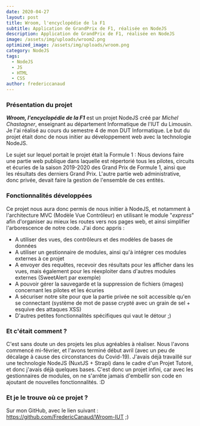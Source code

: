```yaml
---
date: 2020-04-27
layout: post
title: Wroom, l'encyclopédie de la F1
subtitle: Application de GrandPrix de F1, réalisée en NodeJS
description: Application de GrandPrix de F1, réalisée en NodeJS
image: /assets/img/uploads/wroom2.png
optimized_image: /assets/img/uploads/wroom.png
category: NodeJS
tags:
  - NodeJS
  - JS
  - HTML
  - CSS
author: fredericcanaud
---
```


### Présentation du projet

***Wroom, l'encyclopédie de la F1*** est un projet NodeJS créé par *Michel Chastagner*, enseignant au département Informatique de l'IUT du Limousin. Je l'ai réalisé au cours du semestre 4 de mon DUT Informatique. Le but du projet était donc de nous initier au développement web avec la technologie NodeJS.

Le sujet sur lequel portait le projet était la Formule 1 : Nous devions faire une partie web publique dans laquelle est répertorié tous les pilotes, circuits et écuries de la saison 2019-2020 des Grand Prix de Formule 1, ainsi que les résultats des derniers Grand Prix. L'autre partie web administrative, donc privée, devait faire la gestion de l'ensemble de ces entités.

### Fonctionnalités développées

Ce projet nous aura donc permis de nous initier à NodeJS, et notamment à l'architecture MVC (Modèle Vue Contrôleur) en utilisant le module "*express*" afin d'organiser au mieux les routes vers nos pages web, et ainsi simplifier l'arborescence de notre code.
J'ai donc appris :
- A utiliser des vues, des contrôleurs et des modèles de bases de données
- A utiliser un gestionnaire de modules, ainsi qu'à intégrer ces modules externes à ce projet
- A envoyer des requêtes, recevoir des résultats pour les afficher dans les vues, mais également pour les réexploiter dans d'autres modules externes (SweetAlert par exemple)
- A pouvoir gérer la sauvegarde et la suppression de fichiers (images) concernant les pilotes et les écuries
- A sécuriser notre site pour que la partie privée ne soit accessible qu'en se connectant (système de mot de passe crypté avec un grain de sel + esquive des attaques XSS)
- D'autres petites fonctionnalités spécifiques qui vaut le détour ;)

### Et c'était comment ?

C'est sans doute un des projets les plus agréables à réaliser. Nous l'avons commencé mi-février, et l'avons terminé début avril (avec un peu de décalage à cause des circonstances du Covid-19). J'avais déjà travaillé sur une technologie NodeJS (NuxtJS + Strapi) dans le cadre d'un Projet Tutoré, et donc j'avais déjà quelques bases. C'est donc un projet infini, car avec les gestionnaires de modules, on ne s'arrête jamais d'embellir son code en ajoutant de nouvelles fonctionnalités. :D

### Et je le trouve où ce projet ?

Sur mon GitHub, avec le lien suivant : <a href="https://github.com/FredericCanaud/Wroom-IUT"> https://github.com/FredericCanaud/Wroom-IUT </a> ;)
